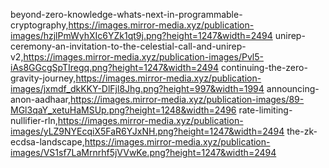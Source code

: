 beyond-zero-knowledge-whats-next-in-programmable-cryptography,https://images.mirror-media.xyz/publication-images/hzjlPmWyhXIc6YZk1qt9j.png?height=1247&width=2494
unirep-ceremony-an-invitation-to-the-celestial-call-and-unirep-v2,https://images.mirror-media.xyz/publication-images/Pvl5-iAs8GGcgSpTIregq.png?height=1247&width=2494
continuing-the-zero-gravity-journey,https://images.mirror-media.xyz/publication-images/jxmdf_dkKKY-DlFjl8Jhg.png?height=997&width=1994
announcing-anon-aadhaar,https://images.mirror-media.xyz/publication-images/89-MGl3qaY_xetuHaMSUp.png?height=1248&width=2496
rate-limiting-nullifier-rln,https://images.mirror-media.xyz/publication-images/yLZ9NYEcqiX5FaR6YJxNH.png?height=1247&width=2494
the-zk-ecdsa-landscape,https://images.mirror-media.xyz/publication-images/VS1sf7LaMrnrhf5jVVwKe.png?height=1247&width=2494
